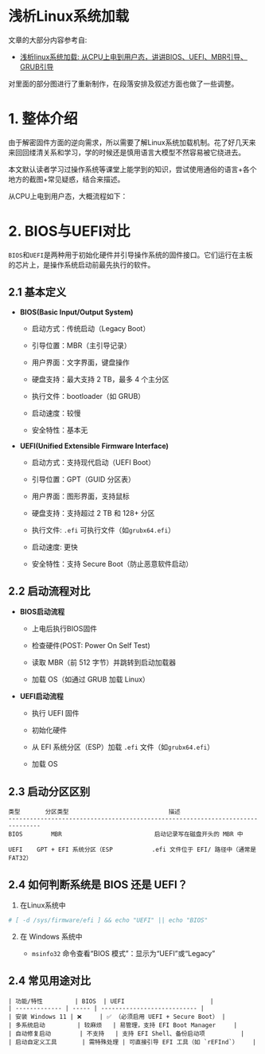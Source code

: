 # 浅析Linux系统加载

文章的大部分内容参考自:

- [浅析linux系统加载: 从CPU上电到用户态，讲讲BIOS、UEFI、MBR引导、GRUB引导](https://zhuanlan.zhihu.com/p/10518502692)

对里面的部分图进行了重新制作，在段落安排及叙述方面也做了一些调整。

# 1. 整体介绍

由于解密固件方面的逆向需求，所以需要了解Linux系统加载机制。花了好几天来来回回缕清关系和学习，学的时候还是慎用语言大模型不然容易被它绕进去。

本文默认读者学习过操作系统等课堂上能学到的知识，尝试使用通俗的语言+各个地方的截图+常见疑惑，结合来描述。

从CPU上电到用户态，大概流程如下：


# 2. BIOS与UEFI对比

`BIOS`和`UEFI`是两种用于初始化硬件并引导操作系统的固件接口。它们运行在主板的芯片上，是操作系统启动前最先执行的软件。

## 2.1 基本定义

- **BIOS(Basic Input/Output System)**

    - 启动方式：传统启动（Legacy Boot）
  
    - 引导位置：MBR（主引导记录）
  
    - 用户界面：文字界面，键盘操作
  
    - 硬盘支持：最大支持 2 TB，最多 4 个主分区
  
    - 执行文件：bootloader（如 GRUB）
  
    - 启动速度：较慢
  
    - 安全特性：基本无

- **UEFI(Unified Extensible Firmware Interface)**

    - 启动方式：支持现代启动（UEFI Boot）
 
    - 引导位置：GPT（GUID 分区表）

    - 用户界面：图形界面，支持鼠标
 
    - 硬盘支持：支持超过 2 TB 和 128+ 分区
 
    - 执行文件: `.efi` 可执行文件（如`grubx64.efi`）
 
    - 启动速度: 更快
 
    - 安全特性：支持 Secure Boot（防止恶意软件启动）
 
## 2.2 启动流程对比

- **BIOS启动流程**

    - 上电后执行BIOS固件
 
    - 检查硬件(POST: Power On Self Test)
 
    - 读取 MBR（前 512 字节）并跳转到启动加载器
 
    - 加载 OS（如通过 GRUB 加载 Linux） 

- **UEFI启动流程**

    - 执行 UEFI 固件
 
    - 初始化硬件
 
    - 从 EFI 系统分区（ESP）加载 `.efi` 文件（如`grubx64.efi`）
 
    - 加载 OS
 
## 2.3 启动分区区别

```text
类型       分区类型                            描述
-------------------------------------------------------------------------------
BIOS	    MBR                          启动记录写在磁盘开头的 MBR 中

UEFI	GPT + EFI 系统分区（ESP           .efi 文件位于 EFI/ 路径中（通常是 FAT32）
```

## 2.4 如何判断系统是 BIOS 还是 UEFI？

1. 在Linux系统中

  ```bash
  # [ -d /sys/firmware/efi ] && echo "UEFI" || echo "BIOS"
  ```

2. 在 Windows 系统中

    - `msinfo32` 命令查看“BIOS 模式”：显示为“UEFI”或“Legacy”

## 2.4 常见用途对比

```text
| 功能/特性         | BIOS  | UEFI                        |
| ------------- | ----- | --------------------------- |
| 安装 Windows 11 | ❌     | ✅ （必须启用 UEFI + Secure Boot） |
| 多系统启动         | 较麻烦   | 易管理，支持 EFI Boot Manager     |
| 自动修复启动        | 不支持   | 支持 EFI Shell、备份启动项          |
| 启动自定义工具       | 需特殊处理 | 可直接引导 EFI 工具（如 `rEFInd`）    |

```
